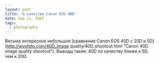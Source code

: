 ```yaml
---
layout: post
title: 'О качестве Canon EOS 40D'
date: Sep 11, 2007
tags:
  - photography
---
```


Весьма интересное небольшое [сравнение Canon EOS 40D с 20D и 5D](http://wyofoto.com/40D_Image quality/40D_shootout.html "Canon 40D image quality shootout"). Выводы такие: 40D по качеству ближе к 5D, чем к 20D.
